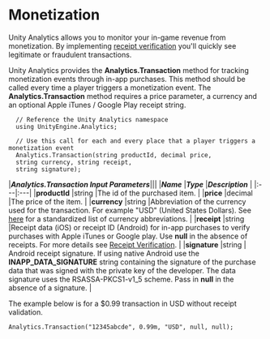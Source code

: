 Monetization
============

Unity Analytics allows you to monitor your in-game revenue from monetization. By implementing [receipt verification](UnityAnalyticsReceiptVerification) you'll quickly see legitimate or fraudulent transactions.

Unity Analytics provides the __Analytics.Transaction__ method for tracking monetization events through in-app purchases. This method should be called every time a player triggers a monetization event. The __Analytics.Transaction__ method requires a price parameter, a currency and an optional Apple iTunes / Google Play receipt string.


````
  // Reference the Unity Analytics namespace
  using UnityEngine.Analytics;

  // Use this call for each and every place that a player triggers a monetization event
  Analytics.Transaction(string productId, decimal price,
  string currency, string receipt,
  string signature);
````
|**_Analytics.Transaction Input Parameters_**|||
|**_Name_** |**_Type_** |**_Description_** |
|:---|:---|
|__productId__ |string |The id of the purchased item. |
|__price__ |decimal |The price of the item. |
|__currency__ |string |Abbreviation of the currency used for the transaction. For example "USD" (United States Dollars). See [here](http://en.wikipedia.org/wiki/ISO_4217) for a standardized list of currency abbreviations. |
|__receipt__ |string |Receipt data (iOS) or receipt ID (Android) for in-app purchases to verify purchases with Apple iTunes or Google play.  Use __null__ in the absence of receipts. For more details see [Receipt Verification](UnityAnalyticsReceiptVerification). |
|__signature__ |string | Android receipt signature.  If using native Android use the __INAPP_DATA_SIGNATURE__ string containing the signature of the purchase data that was signed with the private key of the developer.  The data signature uses the RSASSA-PKCS1-v1_5 scheme. Pass in __null__ in the absence of a signature. |

The example below is for a $0.99 transaction in USD without receipt validation.

````
Analytics.Transaction("12345abcde", 0.99m, "USD", null, null);
````

